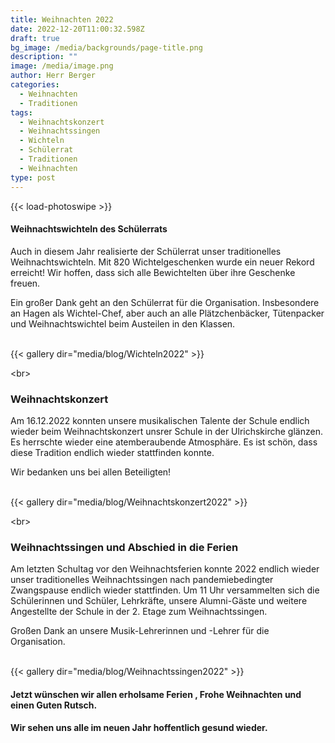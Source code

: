 ```yaml
---
title: Weihnachten 2022
date: 2022-12-20T11:00:32.598Z
draft: true
bg_image: /media/backgrounds/page-title.png
description: ""
image: /media/image.png
author: Herr Berger
categories:
  - Weihnachten
  - Traditionen
tags:
  - Weihnachtskonzert
  - Weihnachtssingen
  - Wichteln
  - Schülerrat
  - Traditionen
  - Weihnachten
type: post
---
```

{{< load-photoswipe >}}

#### W﻿eihnachtswichteln des Schülerrats 

A﻿uch in diesem Jahr realisierte der Schülerrat unser traditionelles Weihnachtswichteln. Mit 820 Wichtelgeschenken wurde ein neuer Rekord erreicht! Wir hoffen, dass sich alle Bewichtelten über ihre Geschenke freuen. 

E﻿in großer Dank geht an den Schülerrat für die Organisation. Insbesondere an Hagen als Wichtel-Chef, aber auch an alle Plätzchenbäcker, Tütenpacker und Weihnachtswichtel beim Austeilen in den Klassen. 

<br>
{{< gallery dir="media/blog/Wichteln2022" >}}

<﻿br>

### W﻿eihnachtskonzert 

A﻿m 16.12.2022 konnten unsere musikalischen Talente der Schule endlich wieder beim Weihnachtskonzert unsrer Schule in der Ulrichskirche glänzen. Es herrschte wieder eine atemberaubende Atmosphäre. Es ist schön, dass diese Tradition endlich wieder stattfinden konnte. 

W﻿ir bedanken uns bei allen Beteiligten!

<br>
{{< gallery dir="media/blog/Weihnachtskonzert2022" >}}

<﻿br>

### W﻿eihnachtssingen und Abschied in die Ferien 

A﻿m letzten Schultag vor den Weihnachtsferien konnte 2022 endlich wieder unser traditionelles Weihnachtssingen nach pandemiebedingter Zwangspause endlich wieder stattfinden. Um 11 Uhr versammelten sich die Schülerinnen und Schüler, Lehrkräfte, unsere Alumni-Gäste und weitere Angestellte der Schule in der 2. Etage zum Weihnachtssingen. 

G﻿roßen Dank an unsere Musik-Lehrerinnen und -Lehrer für die Organisation. 

<br>
{{< gallery dir="media/blog/Weihnachtssingen2022" >}}

#### J﻿etzt wünschen wir allen erholsame Ferien , Frohe Weihnachten und einen Guten Rutsch. 

#### W﻿ir sehen uns alle im neuen Jahr hoffentlich gesund wieder.